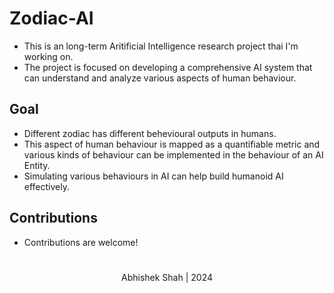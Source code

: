 # Zodiac-AI

- This is an long-term Aritificial Intelligence research project thai I'm working on. 
- The project is focused on developing a comprehensive AI system that can understand and analyze various aspects of human behaviour.


## Goal
- Different zodiac has different behevioural outputs in humans.
- This aspect of human behaviour is mapped as a quantifiable metric and various kinds of behaviour can be implemented in the behaviour of an AI Entity.
- Simulating various behaviours in AI can help build humanoid AI effectively. 

## Contributions
- Contributions are welcome!

#

<p align = "center">
Abhishek Shah | 2024
</p>
